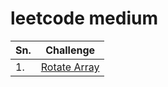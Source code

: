 # leetcode medium

| Sn.   | Challenge |
| ----- | ----- |
| 1.    | [Rotate Array](https://github.com/delzadbamji/leetcode/tree/main/leetcode-medium/RotateArray) |
